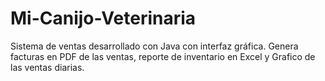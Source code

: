 # Mi-Canijo-Veterinaria
Sistema de ventas desarrollado con Java con interfaz gráfica. Genera facturas en PDF de las ventas, reporte de inventario en Excel y Grafico de las ventas diarias. 
